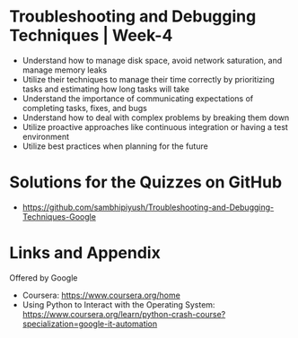 # Troubleshooting and Debugging Techniques | Week-4

* Understand how to manage disk space, avoid network saturation, and manage memory leaks
* Utilize their techniques to manage their time correctly by prioritizing tasks and estimating how long tasks will take
* Understand the importance of communicating expectations of completing tasks, fixes, and bugs
* Understand how to deal with complex problems by breaking them down
* Utilize proactive approaches like continuous integration or having a test environment
* Utilize best practices when planning for the future

Solutions for the Quizzes on GitHub 
========================================================
- https://github.com/sambhipiyush/Troubleshooting-and-Debugging-Techniques-Google

Links and Appendix
========================================================
Offered by Google

- Coursera: https://www.coursera.org/home
- Using Python to Interact with the Operating System: https://www.coursera.org/learn/python-crash-course?specialization=google-it-automation

